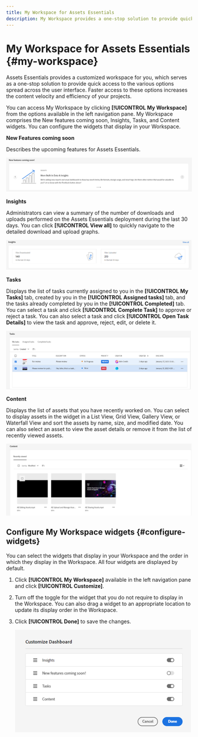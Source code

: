 ```yaml
---
title: My Workspace for Assets Essentials
description: My Workspace provides a one-stop solution to provide quick access to the various options spread across the Assets Essentials user interface.
---
```

# My Workspace for Assets Essentials {#my-workspace}

Assets Essentials provides a customized workspace for you, which serves as a one-stop solution to provide quick access to the various options spread across the user interface. Faster access to these options increases the content velocity and efficiency of your projects.

You can access My Workspace by clicking **[!UICONTROL My Workspace]** from the options available in the left navigation pane. My Workspace comprises the New features coming soon, Insights, Tasks, and Content widgets. You can configure the widgets that display in your Workspace.

**New Features coming soon**

Describes the upcoming features for Assets Essentials.

![New features coming soon in Workspace](assets/new-features.png)

**Insights**

Administrators can view a summary of the number of downloads and uploads performed on the Assets Essentials deployment during the last 30 days. You can click **[!UICONTROL View all]** to quickly navigate to the detailed download and upload graphs.

![Insights in Workspace](assets/insights.png)

**Tasks**

Displays the list of tasks currently assigned to you in the **[!UICONTROL My Tasks]** tab, created by you in the **[!UICONTROL Assigned tasks]** tab, and the tasks already completed by you in the **[!UICONTROL Completed]** tab. You can select a task and click **[!UICONTROL Complete Task]** to approve or reject a task. You can also select a task and click **[!UICONTROL Open Task Details]** to view the task and approve, reject, edit, or delete it.

![Tasks in Workspace](assets/tasks-workspace.png)

**Content**

Displays the list of assets that you have recently worked on. You can select to display assets in the widget in a List View, Grid View, Gallery View, or Waterfall View and sort the assets by name, size, and modified date. You can also select an asset to view the asset details or remove it from the list of recently viewed assets.

![Content widget in Workspace](assets/workspace-content.png)

## Configure My Workspace widgets {#configure-widgets}

You can select the widgets that display in your Workspace and the order in which they display in the Workspace. All four widgets are displayed by default.

1. Click **[!UICONTROL My Workspace]** available in the left navigation pane and click **[!UICONTROL Customize]**.

1. Turn off the toggle for the widget that you do not require to display in the Workspace. You can also drag a widget to an appropriate location to update its display order in the Workspace.

1. Click **[!UICONTROL Done]** to save the changes.

   ![Customize widgets in Workspace](assets/customize-workspace.png)
